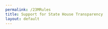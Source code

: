 ```yaml
---
permalink: /23MRules
title: Support for State House Transparency
layout: default
---
```



<HubspotForm portalId="6201350" formId="b16f0ca4-db8e-412e-ada2-eb3de1c94713" />
